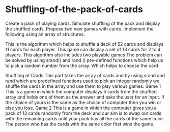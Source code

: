 # Shuffling-of-the-pack-of-cards
Create a pack of playing cards. Simulate shuffling of the pack and display the shuffled cards. Propose two new games with cards. Implement the following using an array of structures.

This is the algorithm which helps to shuffle a deck of 52 cards and displays 11 cards for each player. 
This game can display a set of 13 cards for 2 to 4 players. This algorithm also includes two playable games
The problem can be solved by using srand() and rand () pre-defined functions which help us to pick a random number from the array. Which helps to choose the card

Shuffling of Cards 
This part takes the array of cards and by using srand and rand which are predefined functions used to pick an integer randomly we shuffle the cards in the array and use them to play various games.
Game 1
This is a game in which the computer displays 5 cards from the shuffled array and holds one of them as the answer and asks the user for an input. If the choice of yours is the same as the choice of computer then you win or else you lose.
Game 2
This is a game in which the computer gives you a pack of 13 cards randomly from the deck and our aim is to swap our cards with the remaining cards until your pack has all the cards of the same color. The person who has the cards with the same color first wins the game.
